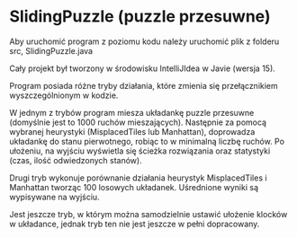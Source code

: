 # SlidingPuzzle (puzzle przesuwne)
Aby uruchomić program z poziomu kodu należy uruchomić plik z folderu src, SlidingPuzzle.java

Cały projekt był tworzony w środowisku IntelliJIdea w Javie (wersja 15).

Program posiada różne tryby działania, które zmienia się przełącznikiem wyszczególnionym w kodzie.

W jednym z trybów program miesza układankę puzzle przesuwne (domyślnie jest to 1000 ruchów mieszających).
Następnie za pomocą wybranej heurystyki (MisplacedTiles lub Manhattan), doprowadza układankę do stanu pierwotnego, robiąc to
w minimalną liczbę ruchów. Po ułożeniu, na wyjściu wyświetla się ścieżka rozwiązania oraz statystyki (czas, ilość odwiedzonych stanów).

Drugi tryb wykonuje porównanie działania heurystyk MisplacedTiles i Manhattan tworząc 100 losowych układanek. Uśrednione wyniki
są wypisywane na wyjściu.

Jest jeszcze tryb, w którym można samodzielnie ustawić ułożenie klocków w układance, jednak tryb ten nie jest jeszcze w pełni dopracowany.
